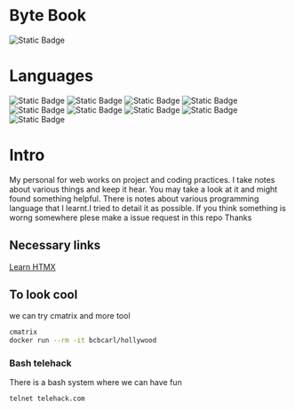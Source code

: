 # Byte Book
![Static Badge](https://img.shields.io/badge/Status-good-green?style=plastic) <br>
# Languages
![Static Badge](https://img.shields.io/badge/bash-black?style=plastic&logo=gnubash&logoColor=red)
![Static Badge](https://img.shields.io/badge/C++-black?style=plastic&logo=cplusplus&logoColor=blue)
![Static Badge](https://img.shields.io/badge/Dart-black?style=plastic&logo=dart&logoColor=blue)
![Static Badge](https://img.shields.io/badge/Docker-black?style=plastic&logo=docker&logoColor=blue)
![Static Badge](https://img.shields.io/badge/Go-black?style=plastic&logo=go&logoColor=blue)
![Static Badge](https://img.shields.io/badge/Python-black?style=plastic&logo=python)
![Static Badge](https://img.shields.io/badge/Ruby-black?style=plastic&logo=ruby&logoColor=red)
![Static Badge](https://img.shields.io/badge/Typescrpt-black?style=plastic&logo=typescript&logoColor=blue)
![Static Badge](https://img.shields.io/badge/zig-black?style=plastic&logo=zig&logoColor=yellow)

# Intro
My personal for web works on project and coding practices. I take notes about various things and keep it hear. You may take a look at it and might found something helpful.
There is notes about various programming language that I learnt.I tried to detail it as possible. If you think something is worng somewhere plese make a issue request in this repo
Thanks


## Necessary links
<a href="https://htmx.org/docs/#introduction" target="_blank">Learn HTMX</a>


## To look cool
we can try cmatrix and more tool
```bash
cmatrix
docker run --rm -it bcbcarl/hollywood
```
### Bash telehack
There is a bash system where we can have fun
```bash
telnet telehack.com
```